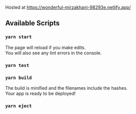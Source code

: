 Hosted at https://wonderful-mirzakhani-98293e.netlify.app/
## Available Scripts

### `yarn start`

The page will reload if you make edits.<br />
You will also see any lint errors in the console.

### `yarn test`

### `yarn build`

The build is minified and the filenames include the hashes.<br />
Your app is ready to be deployed!

### `yarn eject`


